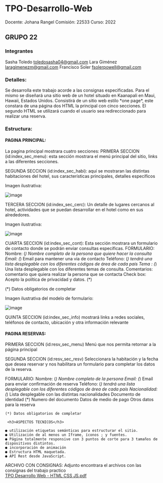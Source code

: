 # TPO-Desarrollo-Web <codoacodo/>

Docente: Johana Rangel
Comisión: 22533
Curso: 2022 

<h2>GRUPO 22</h2>
<h3>Integrantes</h3>

Sasha Toledo toledosasha04@gmail.com
Lara Giménez laragimenezm@gmail.com
Francisco Soler fsolerpowell@gmail.com

<h3>Detalles:</h3>
Se desarrolla este trabajo acorde a las consignas especificadas. Para el mismo se diseñará una sitio web de un hotel situado en Kaanapali en Maui, Hawaii, Estados Unidos. Consistirá de un sitio web estilo *one page*, este constara de una página dos HTML la principal con cinco secciones. El segundo HTML se utilizará cuando el usuario sea redireccionado para realizar una reserva. 

<h3>Estructura:</h3>

<h4>PAGINA PRINCIPAL:</h4>
La pagina principal mostrara cuatro secciones:
  PRIMERA SECCION (id:index_sec_menu):
  esta sección mostrara el menú principal del sitio, links a las diferentes secciones.
  
  SEGUNDA SECCION (id:index_sec_habi):
  aquí se mostraran las distintas habitaciones del hotel, sus características principales, detalles específicos
  
  Imagen ilustrativa:
  
  ![image](https://user-images.githubusercontent.com/101218360/189500092-e06aaa3c-a2c6-4367-b12d-361af36b26eb.png)

  
  
  TERCERA SECCION (id:index_sec_cerc):
  Un detalle de lugares cercanos al hotel, actividades que se puedan desarrollar en el hotel como en sus alrededores.
  
  Imagen ilustrativa:
  
  ![image](https://user-images.githubusercontent.com/101218360/189500062-00c842d6-e496-4b1a-8d37-ac6d4f2aebfc.png)

  
  CUARTA SECCION (id:index_sec_cont):
  Esta sección mostrara un formulario de contacto donde se podrán enviar consultas específicas. 
    FORMULARIO:
    Nombre: (*) Nombre completo de la persona que quiere hacer la consulta
    Email: (*)  Email para mantener una via de contacto
    Teléfono: (*) tendrá una lista desplegable con los diferentes códigos de área de cada país
    Tema : (*) Una lista desplegable con los diferentes temas de consulta.
    Comentarios: comentario que quiera realizar la persona que se contacta
    Check box: Acepto la política de privacidad y datos. (*)
  
   (*) Datos obligatorios de completar
  
  Imagen ilustrativa del modelo de formulario:
  
  ![image](https://user-images.githubusercontent.com/101218360/189499936-d34b71ec-cc12-45b9-be38-3ee3d0e61d42.png)

  
  QUINTA SECCION (id:index_sec_info)
  mostrará links a redes sociales, teléfonos de contacto, ubicación y otra información relevante
  
  <h4>PAGINA RESERVAS:</h4>
    
  PRIMERA SECCION (id:resv_sec_menu)
  Menú que nos permita retornar a la página principal
   
  SEGUNDA SECCION (id:resv_sec_resv)
  Seleccionara la habitación y la fecha que desea reservar y nos habilitara un formulario para completar los datos de la reserva.
   
  FORMULARIO:
    Nombre: (*) Nombre completo de la persona
    Email: (*)  Email para enviar confirmación de reserva
    Teléfono: (*) tendrá una lista desplegable con los diferentes códigos de área de cada país
    Nacionalidad: (*) Lista desplegable con las distintas nacionalidades
    Documento de identidad (*) Numero del documento
    Datos de medio de pago
    Otros datos para la reserva
    
    (*) Datos obligatorios de completar
    
     <h3>ASPECTOS TECNICOS</h3>
    
    ● utilización etiquetas semánticas para estructurar el sitio.    
    ● Utilización de al menos un Iframe, íconos ; y fuentes.
    ● Página totalmente responsive con 3 puntos de corte para 3 tamaños de dispositivos distintos.
    ● incorporación de animación
    ● Estructura HTML maquetada.
    ● API Rest desde JavaScript.    

    
ARCHIVO CON CONSIGNAS:
Adjunto encontrara el archivos con las consignas del trabajo practico  
[TPO Desarrollo Web - HTML CSS JS.pdf](https://github.com/FranksSPowell/TPO-Desarrollo-Web/files/9541302/TPO.Desarrollo.Web.-.HTML.CSS.JS.pdf)


